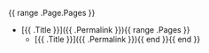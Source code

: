 {{ range .Page.Pages }}
* [{{ .Title }}]({{ .Permalink }}){{ range .Pages }}
  * [{{ .Title }}]({{ .Permalink }}){{ end }}{{ end }}